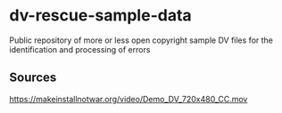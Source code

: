 # dv-rescue-sample-data
Public repository of more or less open copyright sample DV files for the identification and processing of errors

## Sources
https://makeinstallnotwar.org/video/Demo_DV_720x480_CC.mov